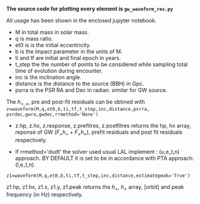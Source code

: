 **The source code for plotting every element is ```gw_waveform_res.py```**

All usage has been shown in the enclosed jupyter notebook.

* M in total mass in solar mass.
* q is mass ratio.
* et0 is is the initial eccentricity.
* b is the impact parameter in the units of M. 
* ti and tf are initial and final epoch in years.
* t_step the the number of points to be considered while sampling total time of evolution during encounter. 
* inc is the inclination angle.
* distance is the distance to the source (BBH) in Gpc. 
* psrra is the PSR RA and Dec in radian. similar for GW source. 


The $h_{+,\times}$, pre and post-fit residuals can be obtined with
```z=waveform(M,q,et0,b,ti,tf,t_step,inc,distance,psrra, psrdec,gwra,gwdec,rrmethod='None') ```

* z.hp, z.hx, z.response, z.prefitres, z.postfitres returns the hp, hx array,   
reponse of GW ($F_+ h_+ +F_\times h_\times$), prefit residuals and post fit residuals respectively. 

* If rrmethod='dudt' the solver used usual LAL implement : (u,e_t,n) approach. BY DEFAULT it is set to be in accordance with PTA approach: (l,e_t,n).

```z1=waveform(M,q,et0,b,ti,tf,t_step,inc,distance,estimatepeak='True')```

z1.hp, z1.hx, z1.x, z1.y, z1.peak returns the $h_+$, $h_\times$ array, [orbit] and peak frequency (in Hz) respectively. 

